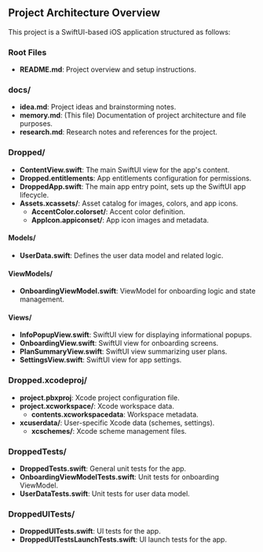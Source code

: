 ## Project Architecture Overview

This project is a SwiftUI-based iOS application structured as follows:

### Root Files
- **README.md**: Project overview and setup instructions.

### docs/
- **idea.md**: Project ideas and brainstorming notes.
- **memory.md**: (This file) Documentation of project architecture and file purposes.
- **research.md**: Research notes and references for the project.

### Dropped/
- **ContentView.swift**: The main SwiftUI view for the app's content.
- **Dropped.entitlements**: App entitlements configuration for permissions.
- **DroppedApp.swift**: The main app entry point, sets up the SwiftUI app lifecycle.
- **Assets.xcassets/**: Asset catalog for images, colors, and app icons.
  - **AccentColor.colorset/**: Accent color definition.
  - **AppIcon.appiconset/**: App icon images and metadata.

#### Models/
- **UserData.swift**: Defines the user data model and related logic.

#### ViewModels/
- **OnboardingViewModel.swift**: ViewModel for onboarding logic and state management.

#### Views/
- **InfoPopupView.swift**: SwiftUI view for displaying informational popups.
- **OnboardingView.swift**: SwiftUI view for onboarding screens.
- **PlanSummaryView.swift**: SwiftUI view summarizing user plans.
- **SettingsView.swift**: SwiftUI view for app settings.

### Dropped.xcodeproj/
- **project.pbxproj**: Xcode project configuration file.
- **project.xcworkspace/**: Xcode workspace data.
  - **contents.xcworkspacedata**: Workspace metadata.
- **xcuserdata/**: User-specific Xcode data (schemes, settings).
  - **xcschemes/**: Xcode scheme management files.

### DroppedTests/
- **DroppedTests.swift**: General unit tests for the app.
- **OnboardingViewModelTests.swift**: Unit tests for onboarding ViewModel.
- **UserDataTests.swift**: Unit tests for user data model.

### DroppedUITests/
- **DroppedUITests.swift**: UI tests for the app.
- **DroppedUITestsLaunchTests.swift**: UI launch tests for the app.

